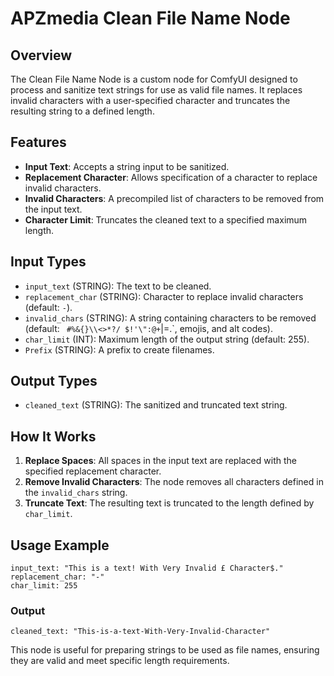 # APZmedia Clean File Name Node

## Overview
The Clean File Name Node is a custom node for ComfyUI designed to process and sanitize text strings for use as valid file names. It replaces invalid characters with a user-specified character and truncates the resulting string to a defined length.

## Features
- **Input Text**: Accepts a string input to be sanitized.
- **Replacement Character**: Allows specification of a character to replace invalid characters.
- **Invalid Characters**: A precompiled list of characters to be removed from the input text.
- **Character Limit**: Truncates the cleaned text to a specified maximum length.

## Input Types
- `input_text` (STRING): The text to be cleaned.
- `replacement_char` (STRING): Character to replace invalid characters (default: `-`).
- `invalid_chars` (STRING): A string containing characters to be removed (default: ` #%&{}\\<>*?/ $!'\":@+`|=.`, emojis, and alt codes).
- `char_limit` (INT): Maximum length of the output string (default: 255).
- `Prefix` (STRING): A prefix to create filenames.

## Output Types
- `cleaned_text` (STRING): The sanitized and truncated text string.

## How It Works
1. **Replace Spaces**: All spaces in the input text are replaced with the specified replacement character.
2. **Remove Invalid Characters**: The node removes all characters defined in the `invalid_chars` string.
3. **Truncate Text**: The resulting text is truncated to the length defined by `char_limit`.

## Usage Example
```
input_text: "This is a text! With Very Invalid £ Character$."
replacement_char: "-"
char_limit: 255
```
### Output
```
cleaned_text: "This-is-a-text-With-Very-Invalid-Character"
```

This node is useful for preparing strings to be used as file names, ensuring they are valid and meet specific length requirements.
